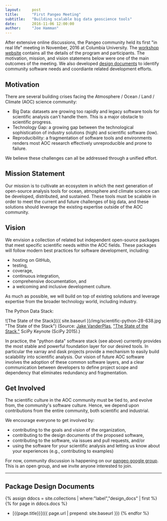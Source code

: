 ```yaml
---
layout:     post
title:      "First Pangeo Meeting"
subtitle:   "Building scalable big data geoscience tools"
date:       2016-11-06 12:00:00
author:     "Joe Hamman"
---
```


After extensive online discussions, the Pangeo community held its first
"in real life" meeting in November, 2016 at Columbia University.
The [workshop website](https://rabernat.github.io/aospy-workshop/posts/workshop-program/)
contains all the details of the program and participants.
The motivation, mission, and vision statemens below were one of the main outcomes of the meeting.
We also developed [design documents](/design_docs) to identify community software needs and coordiante related development efforts.

## Motivation

There are several building crises facing the Atmosphere / Ocean / Land / Climate (AOC) science community:

- Big Data: datasets are growing too rapidly and legacy software tools for scientific analysis can't handle them. This is a major obstacle to scientific progress.
- Technology Gap:  a growing gap between the technological sophistication of industry solutions (high) and scientific software (low).
- Reproducibility: a fragmentation of software tools and environments renders most AOC research effectively unreproducible and prone to failure.

We believe these challenges can all be addressed through a unified effort.

## Mission Statement

Our mission is to cultivate an ecosystem in which the next generation of open-source analysis tools for ocean, atmosphere and climate science can be developed, distributed, and sustained. These tools must be scalable in order to meet the current and future challenges of big data, and these solutions should leverage the existing expertise outside of the AOC community.

## Vision

We envision a collection of related but independent open-source packages that meet specific scientific needs within the AOC fields. These packages will follow modern best practices for software development, including:

- hosting on GitHub,
- testing,
- coverage,
- continuous integration,
- comprehensive documentation, and
- a welcoming and inclusive development culture.

As much as possible, we will build on top of existing solutions and leverage expertise from the broader technology world, including industry.

The Python Data Stack:

![The State of the Stack]({{ site.baseurl }}/img/scientific-python-28-638.jpg "The State of the Stack")
(Source:  [Jake VanderPlas](https://staff.washington.edu/jakevdp/),
  ["The State of the Stack,"](https://speakerdeck.com/jakevdp/the-state-of-the-stack-scipy-2015-keynote) SciPy Keynote (SciPy 2015).)


In practice, the "python data" software stack (see above) currently provides the most stable and powerful foundation layer for our desired tools. In particular the xarray and dask projects provide a mechanism to easily build scalability into scientific analysis.  Our vision of future AOC software involves the adoption of these common software layers, and a clear communication between developers to define project scope and dependency that eliminates redundancy and fragmentation.


## Get Involved
The scientific culture in the AOC community must be tied to, and evolve from, the community's software culture.  Hence, we depend upon contributions from the entire community, both scientific and industrial.  

We encourage everyone to get involved by:

- contributing to the goals and vision of the organization,
- contributing to the design documents of the proposed software,
- contributing to the software, via issues and pull requests, and/or
- using the software for your scientific analysis and letting us know about your experiences (e.g., contributing to examples)

For now, community discussion is happening on our
[pangeo google group](https://groups.google.com/forum/#!forum/pangeo).
This is an open group, and we invite anyone interested to join.

************

## Package Design Documents

{% assign ddocs = site.collections | where:"label","design_docs" | first %}
{% for page in ddocs.docs %}
- [{{page.title}}]({{ page.url | prepend: site.baseurl }})
{% endfor %}
